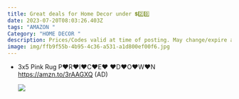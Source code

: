 ```yaml
---
title: Great deals for Home Decor under 💲2️⃣0️⃣
date: 2023-07-20T08:03:26.403Z
tags: "AMAZON "
Category: "HOME DECOR "
description: Prices/Codes valid at time of posting. May change/expire at any time. (AD)
image: img/ffb9f55b-4b95-4c36-a531-a1d800ef00f6.jpg
---
```

* 3x5 Pink Rug
  P♥R♥I♥C♥E♥ ♥D♥O♥W♥N
  https://amzn.to/3rAAGXQ
  (AD)<!--StartFragment-->

  ![](https://m.media-amazon.com/images/I/81aZKD92K0L._AC_SL1500_.jpg)

  <!--EndFragment-->

  ![]()